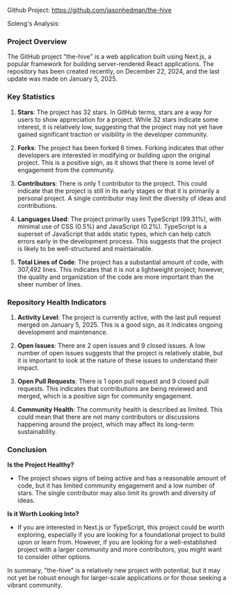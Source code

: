 Github Project: https://github.com/jasonhedman/the-hive

Soleng's Analysis:

### Project Overview

The GitHub project "the-hive" is a web application built using Next.js, a popular framework for building server-rendered React applications. The repository has been created recently, on December 22, 2024, and the last update was made on January 5, 2025. 

### Key Statistics

1. **Stars**: The project has 32 stars. In GitHub terms, stars are a way for users to show appreciation for a project. While 32 stars indicate some interest, it is relatively low, suggesting that the project may not yet have gained significant traction or visibility in the developer community.

2. **Forks**: The project has been forked 6 times. Forking indicates that other developers are interested in modifying or building upon the original project. This is a positive sign, as it shows that there is some level of engagement from the community.

3. **Contributors**: There is only 1 contributor to the project. This could indicate that the project is still in its early stages or that it is primarily a personal project. A single contributor may limit the diversity of ideas and contributions.

4. **Languages Used**: The project primarily uses TypeScript (99.31%), with minimal use of CSS (0.5%) and JavaScript (0.2%). TypeScript is a superset of JavaScript that adds static types, which can help catch errors early in the development process. This suggests that the project is likely to be well-structured and maintainable.

5. **Total Lines of Code**: The project has a substantial amount of code, with 307,492 lines. This indicates that it is not a lightweight project; however, the quality and organization of the code are more important than the sheer number of lines.

### Repository Health Indicators

1. **Activity Level**: The project is currently active, with the last pull request merged on January 5, 2025. This is a good sign, as it indicates ongoing development and maintenance.

2. **Open Issues**: There are 2 open issues and 9 closed issues. A low number of open issues suggests that the project is relatively stable, but it is important to look at the nature of these issues to understand their impact.

3. **Open Pull Requests**: There is 1 open pull request and 9 closed pull requests. This indicates that contributions are being reviewed and merged, which is a positive sign for community engagement.

4. **Community Health**: The community health is described as limited. This could mean that there are not many contributors or discussions happening around the project, which may affect its long-term sustainability.

### Conclusion

**Is the Project Healthy?**
- The project shows signs of being active and has a reasonable amount of code, but it has limited community engagement and a low number of stars. The single contributor may also limit its growth and diversity of ideas.

**Is it Worth Looking Into?**
- If you are interested in Next.js or TypeScript, this project could be worth exploring, especially if you are looking for a foundational project to build upon or learn from. However, if you are looking for a well-established project with a larger community and more contributors, you might want to consider other options.

In summary, "the-hive" is a relatively new project with potential, but it may not yet be robust enough for larger-scale applications or for those seeking a vibrant community.
